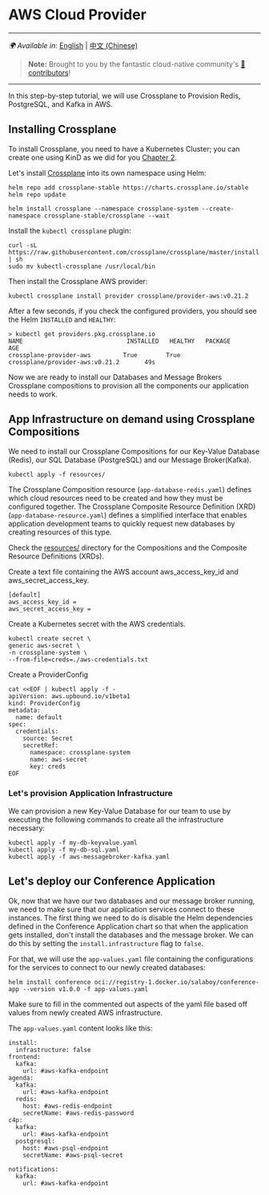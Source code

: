 # AWS Cloud Provider

---
_🌍 Available in_: [English](README.md) | [中文 (Chinese)](README-zh.md)

> **Note:** Brought to you by the fantastic cloud-native community's [ 🌟 contributors](https://github.com/salaboy/platforms-on-k8s/graphs/contributors)!

---


In this step-by-step tutorial, we will use Crossplane to Provision Redis, PostgreSQL, and Kafka in AWS.

## Installing Crossplane

To install Crossplane, you need to have a Kubernetes Cluster; you can create one using KinD as we did for you [Chapter 2](../chapter-2/README.md#creating-a-local-cluster-with-kubernetes-kind).

Let's install [Crossplane](https://crossplane.io) into its own namespace using Helm:

```shell
helm repo add crossplane-stable https://charts.crossplane.io/stable
helm repo update

helm install crossplane --namespace crossplane-system --create-namespace crossplane-stable/crossplane --wait
```

Install the `kubectl crossplane` plugin:

```shell
curl -sL https://raw.githubusercontent.com/crossplane/crossplane/master/install.sh | sh
sudo mv kubectl-crossplane /usr/local/bin
```

Then install the Crossplane AWS provider:

```shell
kubectl crossplane install provider crossplane/provider-aws:v0.21.2
```

After a few seconds, if you check the configured providers, you should see the Helm `INSTALLED` and `HEALTHY`:

```shell
> kubectl get providers.pkg.crossplane.io
NAME                             INSTALLED   HEALTHY   PACKAGE                               AGE
crossplane-provider-aws         True        True      crossplane/provider-aws:v0.21.2       49s
```

Now we are ready to install our Databases and Message Brokers Crossplane compositions to provision all the components our application needs to work.

## App Infrastructure on demand using Crossplane Compositions

We need to install our Crossplane Compositions for our Key-Value Database (Redis), our SQL Database (PostgreSQL) and our Message Broker(Kafka).

```shell
kubectl apply -f resources/
```

The Crossplane Composition resource (`app-database-redis.yaml`) defines which cloud resources need to be created and how they must be configured together. The Crossplane Composite Resource Definition (XRD) (`app-database-resource.yaml`) defines a simplified interface that enables application development teams to quickly request new databases by creating resources of this type.

Check the [resources/](resources/) directory for the Compositions and the Composite Resource Definitions (XRDs).

Create a text file containing the AWS account aws_access_key_id and aws_secret_access_key.

```text
[default]
aws_access_key_id =
aws_secret_access_key =
```

Create a Kubernetes secret with the AWS credentials.

```shell
kubectl create secret \
generic aws-secret \
-n crossplane-system \
--from-file=creds=./aws-credentials.txt
```

Create a ProviderConfig

```shell
cat <<EOF | kubectl apply -f -
apiVersion: aws.upbound.io/v1beta1
kind: ProviderConfig
metadata:
  name: default
spec:
  credentials:
    source: Secret
    secretRef:
      namespace: crossplane-system
      name: aws-secret
      key: creds
EOF
```

### Let's provision Application Infrastructure

We can provision a new Key-Value Database for our team to use by executing the following commands to create all the infrastructure necessary:

```shell
kubectl apply -f my-db-keyvalue.yaml
kubectl apply -f my-db-sql.yaml
kubectl apply -f aws-messagebroker-kafka.yaml
```

## Let's deploy our Conference Application

Ok, now that we have our two databases and our message broker running, we need to make sure that our application services connect to these instances. The first thing we need to do is disable the Helm dependencies defined in the Conference Application chart so that when the application gets installed, don't install the databases and the message broker. We can do this by setting the `install.infrastructure` flag to `false`.

For that, we will use the `app-values.yaml` file containing the configurations for the services to connect to our newly created databases:

```shell
helm install conference oci://registry-1.docker.io/salaboy/conference-app --version v1.0.0 -f app-values.yaml
```

Make sure to fill in the commented out aspects of the yaml file based off values from newly created AWS infrastructure.

The `app-values.yaml` content looks like this:

```shell
install:
  infrastructure: false
frontend:
  kafka:
    url: #aws-kafka-endpoint
agenda:
  kafka:
    url: #aws-kafka-endpoint
  redis:
    host: #aws-redis-endpoint
    secretName: #aws-redis-password
c4p:
  kafka:
    url: #aws-kafka-endpoint
  postgresql:
    host: #aws-psql-endpoint
    secretName: #aws-psql-secret

notifications:
  kafka:
    url: #aws-kafka-endpoint
```
